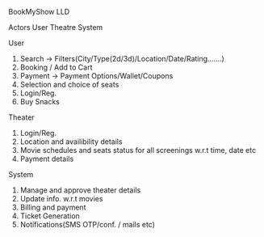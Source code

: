 BookMyShow LLD

Actors
User
Theatre
System

User
1. Search -> Filters(City/Type(2d/3d)/Location/Date/Rating.......)
2. Booking / Add to Cart
3. Payment -> Payment Options/Wallet/Coupons
4. Selection and choice of seats
5. Login/Reg.
6. Buy Snacks

Theater
1. Login/Reg.
2. Location and availibility details
3. Movie schedules and seats status for all screenings w.r.t time, date etc
4. Payment details

System
1. Manage and approve theater details
2. Update info. w.r.t movies
3. Billing and payment
4. Ticket Generation
5. Notifications(SMS OTP/conf. / mails etc)
